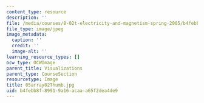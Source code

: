 ```yaml
---
content_type: resource
description: ''
file: /media/courses/8-02t-electricity-and-magnetism-spring-2005/b4febb8f89919a16acaaa65f2dea4de9_05array02Thumb.jpg
file_type: image/jpeg
image_metadata:
  caption: ''
  credit: ''
  image-alt: ''
learning_resource_types: []
ocw_type: OCWImage
parent_title: Visualizations
parent_type: CourseSection
resourcetype: Image
title: 05array02Thumb.jpg
uid: b4febb8f-8991-9a16-acaa-a65f2dea4de9
---
```

